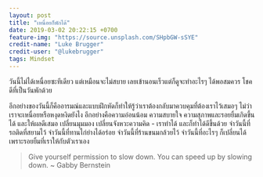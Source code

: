 ```yaml
---
layout: post
title: "เหนื่อยก็พักได้"
date: 2019-03-02 20:22:15 +0700
feature-img: "https://source.unsplash.com/SHpbGW-sSYE"
credit-name: "Luke Brugger"
credit-user: "@lukebrugger"
tags: Mindset
---
```

วันนี้ไม่ได้เหนื่อยซะทีเดียว แต่เหมือนจะไม่สบาย เลยเข้านอนเร็วแต่ก็ดูจะทำอะไรๆ ได้พอสมควร โชคดีที่เป็นวันพักด้วย

อีกอย่างของวันนี้ก็คืออารมณ์และแบบฝึกหัดก็ทำให้รู้ว่าเราต้องกลับมาควบคุมที่ต้องเราไว้เสมอๆ ไม่ว่าเราจะเหนื่อยหรือหงุดหงิดยังไง อีกอย่างคือความอ่อนน้อม ความสบายใจ ความสุภาพและรอยยิ้มเกิดขึ้นได้ และให้ผลดีเสมอ เปลี่ยนมุมมอง เปลี่ยนจังหวะความคิด - เราทำได้ และก็ทำได้ดีขึ้นด้วย จำวันนี้ที่รถติดที่สยามไว้ จำวันนี้ที่ทานไก่ย่างได้อร่อย จำวันนี้ที่ร้านขนมกล้วยไว้ จำวันนี้ที่อะไรๆ ก็เปลี่ยนได้เพราะรอยยิ้มที่เราให้กับตัวเราเอง

> Give yourself permission to slow down. You can speed up by slowing down. ~ Gabby Bernstein
